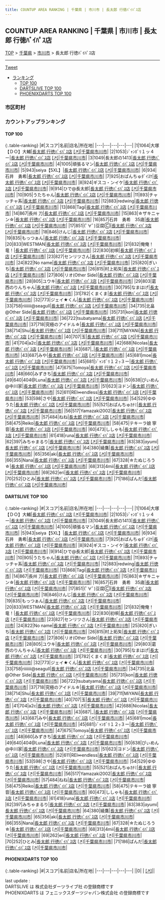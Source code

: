 ```yaml
---
title: COUNTUP AREA RANKING | 千葉県 | 市川市 | 長太郎 行徳ﾊﾞｲﾊﾟｽ店
---
```

## COUNTUP AREA RANKING | 千葉県 | 市川市 | 長太郎 行徳ﾊﾞｲﾊﾟｽ店

[TOP](/darts/rank/) > [千葉県](/darts/rank/千葉県/) > [市川市](/darts/rank/千葉県/市川市/) > 長太郎 行徳ﾊﾞｲﾊﾟｽ店

___

<a href="https://twitter.com/share?ref_src=twsrc%5Etfw" data-text="COUNTUP AREA RANKING | 千葉県市川市長太郎 行徳ﾊﾞｲﾊﾟｽ店" class="twitter-share-button" data-hashtags="DARTSLIVE,PHOENIXDARTS,darts,ダーツ" data-show-count="false">Tweet</a>

* [ランキング](#カウントアップランキング)
    * [TOP 100](#top-100)
    * [DARTSLIVE TOP 100](#dartslive-top-100)
    * [PHOENIXDARTS TOP 100](#phoenixdarts-top-100)

### 市区町村

<ul>

</ul>

### カウントアップランキング

#### TOP 100



{:.table-ranking}
|#|スコア|名前|店名|所在地|
|---|---|---|---|---|
|1|1064|<span class="rank-name-dl">大塚【ＤＯ】大輔</span>|<a href="/darts/rank/shops/ba0e1e08d16507120d9b047a20a7ba1e.html">長太郎 行徳ﾊﾞｲﾊﾟｽ店</a> <a href="https://search.dartslive.com/jp/shop/ba0e1e08d16507120d9b047a20a7ba1e">[↗]</a>|<a href="/darts/rank/千葉県/市川市">千葉県市川市</a>|
|2|1053|<span class="rank-name-dl">ｼﾞｬﾝﾎﾞﾘ１ッ４ー</span>|<a href="/darts/rank/shops/ba0e1e08d16507120d9b047a20a7ba1e.html">長太郎 行徳ﾊﾞｲﾊﾟｽ店</a> <a href="https://search.dartslive.com/jp/shop/ba0e1e08d16507120d9b047a20a7ba1e">[↗]</a>|<a href="/darts/rank/千葉県/市川市">千葉県市川市</a>|
|3|1049|<span class="rank-name-dl">長太郎の1413</span>|<a href="/darts/rank/shops/ba0e1e08d16507120d9b047a20a7ba1e.html">長太郎 行徳ﾊﾞｲﾊﾟｽ店</a> <a href="https://search.dartslive.com/jp/shop/ba0e1e08d16507120d9b047a20a7ba1e">[↗]</a>|<a href="/darts/rank/千葉県/市川市">千葉県市川市</a>|
|4|1005|<span class="rank-name-dl">頑張るマン</span>|<a href="/darts/rank/shops/ba0e1e08d16507120d9b047a20a7ba1e.html">長太郎 行徳ﾊﾞｲﾊﾟｽ店</a> <a href="https://search.dartslive.com/jp/shop/ba0e1e08d16507120d9b047a20a7ba1e">[↗]</a>|<a href="/darts/rank/千葉県/市川市">千葉県市川市</a>|
|5|943|<span class="rank-name-dl">seiya【5XL】</span>|<a href="/darts/rank/shops/ba0e1e08d16507120d9b047a20a7ba1e.html">長太郎 行徳ﾊﾞｲﾊﾟｽ店</a> <a href="https://search.dartslive.com/jp/shop/ba0e1e08d16507120d9b047a20a7ba1e">[↗]</a>|<a href="/darts/rank/千葉県/市川市">千葉県市川市</a>|
|6|934|<span class="rank-name-dl">石井　勇希</span>|<a href="/darts/rank/shops/ba0e1e08d16507120d9b047a20a7ba1e.html">長太郎 行徳ﾊﾞｲﾊﾟｽ店</a> <a href="https://search.dartslive.com/jp/shop/ba0e1e08d16507120d9b047a20a7ba1e">[↗]</a>|<a href="/darts/rank/千葉県/市川市">千葉県市川市</a>|
|7|925|<span class="rank-name-dl">おぱんちゅﾀﾞｲｽｹ</span>|<a href="/darts/rank/shops/ba0e1e08d16507120d9b047a20a7ba1e.html">長太郎 行徳ﾊﾞｲﾊﾟｽ店</a> <a href="https://search.dartslive.com/jp/shop/ba0e1e08d16507120d9b047a20a7ba1e">[↗]</a>|<a href="/darts/rank/千葉県/市川市">千葉県市川市</a>|
|8|924|<span class="rank-name-dl">ギスコ・ンイケ</span>|<a href="/darts/rank/shops/ba0e1e08d16507120d9b047a20a7ba1e.html">長太郎 行徳ﾊﾞｲﾊﾟｽ店</a> <a href="https://search.dartslive.com/jp/shop/ba0e1e08d16507120d9b047a20a7ba1e">[↗]</a>|<a href="/darts/rank/千葉県/市川市">千葉県市川市</a>|
|9|914|<span class="rank-name-dl">ひで@長太郎</span>|<a href="/darts/rank/shops/ba0e1e08d16507120d9b047a20a7ba1e.html">長太郎 行徳ﾊﾞｲﾊﾟｽ店</a> <a href="https://search.dartslive.com/jp/shop/ba0e1e08d16507120d9b047a20a7ba1e">[↗]</a>|<a href="/darts/rank/千葉県/市川市">千葉県市川市</a>|
|10|905|<span class="rank-name-dl">うたちゃん</span>|<a href="/darts/rank/shops/ba0e1e08d16507120d9b047a20a7ba1e.html">長太郎 行徳ﾊﾞｲﾊﾟｽ店</a> <a href="https://search.dartslive.com/jp/shop/ba0e1e08d16507120d9b047a20a7ba1e">[↗]</a>|<a href="/darts/rank/千葉県/市川市">千葉県市川市</a>|
|11|893|<span class="rank-name-dl">チャッチャ系</span>|<a href="/darts/rank/shops/ba0e1e08d16507120d9b047a20a7ba1e.html">長太郎 行徳ﾊﾞｲﾊﾟｽ店</a> <a href="https://search.dartslive.com/jp/shop/ba0e1e08d16507120d9b047a20a7ba1e">[↗]</a>|<a href="/darts/rank/千葉県/市川市">千葉県市川市</a>|
|12|883|<span class="rank-name-dl">redwing</span>|<a href="/darts/rank/shops/ba0e1e08d16507120d9b047a20a7ba1e.html">長太郎 行徳ﾊﾞｲﾊﾟｽ店</a> <a href="https://search.dartslive.com/jp/shop/ba0e1e08d16507120d9b047a20a7ba1e">[↗]</a>|<a href="/darts/rank/千葉県/市川市">千葉県市川市</a>|
|13|868|<span class="rank-name-dl">Tagi</span>|<a href="/darts/rank/shops/ba0e1e08d16507120d9b047a20a7ba1e.html">長太郎 行徳ﾊﾞｲﾊﾟｽ店</a> <a href="https://search.dartslive.com/jp/shop/ba0e1e08d16507120d9b047a20a7ba1e">[↗]</a>|<a href="/darts/rank/千葉県/市川市">千葉県市川市</a>|
|14|867|<span class="rank-name-dl">長州 刀</span>|<a href="/darts/rank/shops/ba0e1e08d16507120d9b047a20a7ba1e.html">長太郎 行徳ﾊﾞｲﾊﾟｽ店</a> <a href="https://search.dartslive.com/jp/shop/ba0e1e08d16507120d9b047a20a7ba1e">[↗]</a>|<a href="/darts/rank/千葉県/市川市">千葉県市川市</a>|
|15|863|<span class="rank-name-dl">☆ザキニャン☆</span>|<a href="/darts/rank/shops/ba0e1e08d16507120d9b047a20a7ba1e.html">長太郎 行徳ﾊﾞｲﾊﾟｽ店</a> <a href="https://search.dartslive.com/jp/shop/ba0e1e08d16507120d9b047a20a7ba1e">[↗]</a>|<a href="/darts/rank/千葉県/市川市">千葉県市川市</a>|
|16|857|<span class="rank-name-dl">石井　勇希　35歳</span>|<a href="/darts/rank/shops/ba0e1e08d16507120d9b047a20a7ba1e.html">長太郎 行徳ﾊﾞｲﾊﾟｽ店</a> <a href="https://search.dartslive.com/jp/shop/ba0e1e08d16507120d9b047a20a7ba1e">[↗]</a>|<a href="/darts/rank/千葉県/市川市">千葉県市川市</a>|
|17|851|<span class="rank-name-dl">(ﾟ∀ﾟ)豆腐Ⓒ</span>|<a href="/darts/rank/shops/ba0e1e08d16507120d9b047a20a7ba1e.html">長太郎 行徳ﾊﾞｲﾊﾟｽ店</a> <a href="https://search.dartslive.com/jp/shop/ba0e1e08d16507120d9b047a20a7ba1e">[↗]</a>|<a href="/darts/rank/千葉県/市川市">千葉県市川市</a>|
|18|846|<span class="rank-name-dl">けんじ</span>|<a href="/darts/rank/shops/ba0e1e08d16507120d9b047a20a7ba1e.html">長太郎 行徳ﾊﾞｲﾊﾟｽ店</a> <a href="https://search.dartslive.com/jp/shop/ba0e1e08d16507120d9b047a20a7ba1e">[↗]</a>|<a href="/darts/rank/千葉県/市川市">千葉県市川市</a>|
|19|835|<span class="rank-name-dl">もっつぁん</span>|<a href="/darts/rank/shops/ba0e1e08d16507120d9b047a20a7ba1e.html">長太郎 行徳ﾊﾞｲﾊﾟｽ店</a> <a href="https://search.dartslive.com/jp/shop/ba0e1e08d16507120d9b047a20a7ba1e">[↗]</a>|<a href="/darts/rank/千葉県/市川市">千葉県市川市</a>|
|20|833|<span class="rank-name-dl">WESTMAN</span>|<a href="/darts/rank/shops/ba0e1e08d16507120d9b047a20a7ba1e.html">長太郎 行徳ﾊﾞｲﾊﾟｽ店</a> <a href="https://search.dartslive.com/jp/shop/ba0e1e08d16507120d9b047a20a7ba1e">[↗]</a>|<a href="/darts/rank/千葉県/市川市">千葉県市川市</a>|
|21|832|<span class="rank-name-dl">俺俺！竜！</span>|<a href="/darts/rank/shops/ba0e1e08d16507120d9b047a20a7ba1e.html">長太郎 行徳ﾊﾞｲﾊﾟｽ店</a> <a href="https://search.dartslive.com/jp/shop/ba0e1e08d16507120d9b047a20a7ba1e">[↗]</a>|<a href="/darts/rank/千葉県/市川市">千葉県市川市</a>|
|22|830|<span class="rank-name-dl">初唄</span>|<a href="/darts/rank/shops/ba0e1e08d16507120d9b047a20a7ba1e.html">長太郎 行徳ﾊﾞｲﾊﾟｽ店</a> <a href="https://search.dartslive.com/jp/shop/ba0e1e08d16507120d9b047a20a7ba1e">[↗]</a>|<a href="/darts/rank/千葉県/市川市">千葉県市川市</a>|
|23|827|<span class="rank-name-dl">センリツさん</span>|<a href="/darts/rank/shops/ba0e1e08d16507120d9b047a20a7ba1e.html">長太郎 行徳ﾊﾞｲﾊﾟｽ店</a> <a href="https://search.dartslive.com/jp/shop/ba0e1e08d16507120d9b047a20a7ba1e">[↗]</a>|<a href="/darts/rank/千葉県/市川市">千葉県市川市</a>|
|24|822|<span class="rank-name-dl">No name</span>|<a href="/darts/rank/shops/ba0e1e08d16507120d9b047a20a7ba1e.html">長太郎 行徳ﾊﾞｲﾊﾟｽ店</a> <a href="https://search.dartslive.com/jp/shop/ba0e1e08d16507120d9b047a20a7ba1e">[↗]</a>|<a href="/darts/rank/千葉県/市川市">千葉県市川市</a>|
|25|820|<span class="rank-name-dl">ぎいち</span>|<a href="/darts/rank/shops/ba0e1e08d16507120d9b047a20a7ba1e.html">長太郎 行徳ﾊﾞｲﾊﾟｽ店</a> <a href="https://search.dartslive.com/jp/shop/ba0e1e08d16507120d9b047a20a7ba1e">[↗]</a>|<a href="/darts/rank/千葉県/市川市">千葉県市川市</a>|
|26|815|<span class="rank-name-dl">村上拓矢</span>|<a href="/darts/rank/shops/ba0e1e08d16507120d9b047a20a7ba1e.html">長太郎 行徳ﾊﾞｲﾊﾟｽ店</a> <a href="https://search.dartslive.com/jp/shop/ba0e1e08d16507120d9b047a20a7ba1e">[↗]</a>|<a href="/darts/rank/千葉県/市川市">千葉県市川市</a>|
|27|806|<span class="rank-name-dl">リオ(Other Side)</span>|<a href="/darts/rank/shops/ba0e1e08d16507120d9b047a20a7ba1e.html">長太郎 行徳ﾊﾞｲﾊﾟｽ店</a> <a href="https://search.dartslive.com/jp/shop/ba0e1e08d16507120d9b047a20a7ba1e">[↗]</a>|<a href="/darts/rank/千葉県/市川市">千葉県市川市</a>|
|28|805|<span class="rank-name-dl">ユウキ</span>|<a href="/darts/rank/shops/ba0e1e08d16507120d9b047a20a7ba1e.html">長太郎 行徳ﾊﾞｲﾊﾟｽ店</a> <a href="https://search.dartslive.com/jp/shop/ba0e1e08d16507120d9b047a20a7ba1e">[↗]</a>|<a href="/darts/rank/千葉県/市川市">千葉県市川市</a>|
|29|803|<span class="rank-name-dl">葛西のりんちゃん</span>|<a href="/darts/rank/shops/ba0e1e08d16507120d9b047a20a7ba1e.html">長太郎 行徳ﾊﾞｲﾊﾟｽ店</a> <a href="https://search.dartslive.com/jp/shop/ba0e1e08d16507120d9b047a20a7ba1e">[↗]</a>|<a href="/darts/rank/千葉県/市川市">千葉県市川市</a>|
|30|795|<span class="rank-name-dl">なまはげ</span>|<a href="/darts/rank/shops/ba0e1e08d16507120d9b047a20a7ba1e.html">長太郎 行徳ﾊﾞｲﾊﾟｽ店</a> <a href="https://search.dartslive.com/jp/shop/ba0e1e08d16507120d9b047a20a7ba1e">[↗]</a>|<a href="/darts/rank/千葉県/市川市">千葉県市川市</a>|
|31|782|<span class="rank-name-dl">くまくま</span>|<a href="/darts/rank/shops/ba0e1e08d16507120d9b047a20a7ba1e.html">長太郎 行徳ﾊﾞｲﾊﾟｽ店</a> <a href="https://search.dartslive.com/jp/shop/ba0e1e08d16507120d9b047a20a7ba1e">[↗]</a>|<a href="/darts/rank/千葉県/市川市">千葉県市川市</a>|
|32|773|<span class="rank-name-dl">ジェイ★くん</span>|<a href="/darts/rank/shops/ba0e1e08d16507120d9b047a20a7ba1e.html">長太郎 行徳ﾊﾞｲﾊﾟｽ店</a> <a href="https://search.dartslive.com/jp/shop/ba0e1e08d16507120d9b047a20a7ba1e">[↗]</a>|<a href="/darts/rank/千葉県/市川市">千葉県市川市</a>|
|33|758|<span class="rank-name-dl">riiiiiii@seagull</span>|<a href="/darts/rank/shops/ba0e1e08d16507120d9b047a20a7ba1e.html">長太郎 行徳ﾊﾞｲﾊﾟｽ店</a> <a href="https://search.dartslive.com/jp/shop/ba0e1e08d16507120d9b047a20a7ba1e">[↗]</a>|<a href="/darts/rank/千葉県/市川市">千葉県市川市</a>|
|34|735|<span class="rank-name-dl">北畠@Other Side</span>|<a href="/darts/rank/shops/ba0e1e08d16507120d9b047a20a7ba1e.html">長太郎 行徳ﾊﾞｲﾊﾟｽ店</a> <a href="https://search.dartslive.com/jp/shop/ba0e1e08d16507120d9b047a20a7ba1e">[↗]</a>|<a href="/darts/rank/千葉県/市川市">千葉県市川市</a>|
|35|731|<span class="rank-name-dl">kon</span>|<a href="/darts/rank/shops/ba0e1e08d16507120d9b047a20a7ba1e.html">長太郎 行徳ﾊﾞｲﾊﾟｽ店</a> <a href="https://search.dartslive.com/jp/shop/ba0e1e08d16507120d9b047a20a7ba1e">[↗]</a>|<a href="/darts/rank/千葉県/市川市">千葉県市川市</a>|
|36|722|<span class="rank-name-dl">tsubatyama</span>|<a href="/darts/rank/shops/ba0e1e08d16507120d9b047a20a7ba1e.html">長太郎 行徳ﾊﾞｲﾊﾟｽ店</a> <a href="https://search.dartslive.com/jp/shop/ba0e1e08d16507120d9b047a20a7ba1e">[↗]</a>|<a href="/darts/rank/千葉県/市川市">千葉県市川市</a>|
|37|718|<span class="rank-name-dl">究極のアイドル☆</span>|<a href="/darts/rank/shops/ba0e1e08d16507120d9b047a20a7ba1e.html">長太郎 行徳ﾊﾞｲﾊﾟｽ店</a> <a href="https://search.dartslive.com/jp/shop/ba0e1e08d16507120d9b047a20a7ba1e">[↗]</a>|<a href="/darts/rank/千葉県/市川市">千葉県市川市</a>|
|38|714|<span class="rank-name-dl">Shu</span>|<a href="/darts/rank/shops/ba0e1e08d16507120d9b047a20a7ba1e.html">長太郎 行徳ﾊﾞｲﾊﾟｽ店</a> <a href="https://search.dartslive.com/jp/shop/ba0e1e08d16507120d9b047a20a7ba1e">[↗]</a>|<a href="/darts/rank/千葉県/市川市">千葉県市川市</a>|
|39|711|<span class="rank-name-dl">MiYANi</span>|<a href="/darts/rank/shops/ba0e1e08d16507120d9b047a20a7ba1e.html">長太郎 行徳ﾊﾞｲﾊﾟｽ店</a> <a href="https://search.dartslive.com/jp/shop/ba0e1e08d16507120d9b047a20a7ba1e">[↗]</a>|<a href="/darts/rank/千葉県/市川市">千葉県市川市</a>|
|40|707|<span class="rank-name-dl">玉</span>|<a href="/darts/rank/shops/ba0e1e08d16507120d9b047a20a7ba1e.html">長太郎 行徳ﾊﾞｲﾊﾟｽ店</a> <a href="https://search.dartslive.com/jp/shop/ba0e1e08d16507120d9b047a20a7ba1e">[↗]</a>|<a href="/darts/rank/千葉県/市川市">千葉県市川市</a>|
|41|704|<span class="rank-name-dl">a2c</span>|<a href="/darts/rank/shops/ba0e1e08d16507120d9b047a20a7ba1e.html">長太郎 行徳ﾊﾞｲﾊﾟｽ店</a> <a href="https://search.dartslive.com/jp/shop/ba0e1e08d16507120d9b047a20a7ba1e">[↗]</a>|<a href="/darts/rank/千葉県/市川市">千葉県市川市</a>|
|42|688|<span class="rank-name-dl">Nicolas</span>|<a href="/darts/rank/shops/ba0e1e08d16507120d9b047a20a7ba1e.html">長太郎 行徳ﾊﾞｲﾊﾟｽ店</a> <a href="https://search.dartslive.com/jp/shop/ba0e1e08d16507120d9b047a20a7ba1e">[↗]</a>|<a href="/darts/rank/千葉県/市川市">千葉県市川市</a>|
|43|687|<span class="rank-name-dl">_</span>|<a href="/darts/rank/shops/ba0e1e08d16507120d9b047a20a7ba1e.html">長太郎 行徳ﾊﾞｲﾊﾟｽ店</a> <a href="https://search.dartslive.com/jp/shop/ba0e1e08d16507120d9b047a20a7ba1e">[↗]</a>|<a href="/darts/rank/千葉県/市川市">千葉県市川市</a>|
|43|687|<span class="rank-name-dl">みや</span>|<a href="/darts/rank/shops/ba0e1e08d16507120d9b047a20a7ba1e.html">長太郎 行徳ﾊﾞｲﾊﾟｽ店</a> <a href="https://search.dartslive.com/jp/shop/ba0e1e08d16507120d9b047a20a7ba1e">[↗]</a>|<a href="/darts/rank/千葉県/市川市">千葉県市川市</a>|
|45|681|<span class="rank-name-dl">moe</span>|<a href="/darts/rank/shops/ba0e1e08d16507120d9b047a20a7ba1e.html">長太郎 行徳ﾊﾞｲﾊﾟｽ店</a> <a href="https://search.dartslive.com/jp/shop/ba0e1e08d16507120d9b047a20a7ba1e">[↗]</a>|<a href="/darts/rank/千葉県/市川市">千葉県市川市</a>|
|45|681|<span class="rank-name-dl">ｼﾞｬﾝﾎﾞﾘ１２ｯ３ー</span>|<a href="/darts/rank/shops/ba0e1e08d16507120d9b047a20a7ba1e.html">長太郎 行徳ﾊﾞｲﾊﾟｽ店</a> <a href="https://search.dartslive.com/jp/shop/ba0e1e08d16507120d9b047a20a7ba1e">[↗]</a>|<a href="/darts/rank/千葉県/市川市">千葉県市川市</a>|
|47|675|<span class="rank-name-dl">Tomoya</span>|<a href="/darts/rank/shops/ba0e1e08d16507120d9b047a20a7ba1e.html">長太郎 行徳ﾊﾞｲﾊﾟｽ店</a> <a href="https://search.dartslive.com/jp/shop/ba0e1e08d16507120d9b047a20a7ba1e">[↗]</a>|<a href="/darts/rank/千葉県/市川市">千葉県市川市</a>|
|48|660|<span class="rank-name-dl">みずきち</span>|<a href="/darts/rank/shops/ba0e1e08d16507120d9b047a20a7ba1e.html">長太郎 行徳ﾊﾞｲﾊﾟｽ店</a> <a href="https://search.dartslive.com/jp/shop/ba0e1e08d16507120d9b047a20a7ba1e">[↗]</a>|<a href="/darts/rank/千葉県/市川市">千葉県市川市</a>|
|49|640|<span class="rank-name-dl">404@Luna</span>|<a href="/darts/rank/shops/ba0e1e08d16507120d9b047a20a7ba1e.html">長太郎 行徳ﾊﾞｲﾊﾟｽ店</a> <a href="https://search.dartslive.com/jp/shop/ba0e1e08d16507120d9b047a20a7ba1e">[↗]</a>|<a href="/darts/rank/千葉県/市川市">千葉県市川市</a>|
|50|638|<span class="rank-name-dl">ぴぃめん@中川家</span>|<a href="/darts/rank/shops/ba0e1e08d16507120d9b047a20a7ba1e.html">長太郎 行徳ﾊﾞｲﾊﾟｽ店</a> <a href="https://search.dartslive.com/jp/shop/ba0e1e08d16507120d9b047a20a7ba1e">[↗]</a>|<a href="/darts/rank/千葉県/市川市">千葉県市川市</a>|
|51|623|<span class="rank-name-dl">ヨドン</span>|<a href="/darts/rank/shops/ba0e1e08d16507120d9b047a20a7ba1e.html">長太郎 行徳ﾊﾞｲﾊﾟｽ店</a> <a href="https://search.dartslive.com/jp/shop/ba0e1e08d16507120d9b047a20a7ba1e">[↗]</a>|<a href="/darts/rank/千葉県/市川市">千葉県市川市</a>|
|52|611|<span class="rank-name-dl">REI∞endless</span>|<a href="/darts/rank/shops/ba0e1e08d16507120d9b047a20a7ba1e.html">長太郎 行徳ﾊﾞｲﾊﾟｽ店</a> <a href="https://search.dartslive.com/jp/shop/ba0e1e08d16507120d9b047a20a7ba1e">[↗]</a>|<a href="/darts/rank/千葉県/市川市">千葉県市川市</a>|
|53|598|<span class="rank-name-dl">さや</span>|<a href="/darts/rank/shops/ba0e1e08d16507120d9b047a20a7ba1e.html">長太郎 行徳ﾊﾞｲﾊﾟｽ店</a> <a href="https://search.dartslive.com/jp/shop/ba0e1e08d16507120d9b047a20a7ba1e">[↗]</a>|<a href="/darts/rank/千葉県/市川市">千葉県市川市</a>|
|54|529|<span class="rank-name-dl">ゆゆうた</span>|<a href="/darts/rank/shops/ba0e1e08d16507120d9b047a20a7ba1e.html">長太郎 行徳ﾊﾞｲﾊﾟｽ店</a> <a href="https://search.dartslive.com/jp/shop/ba0e1e08d16507120d9b047a20a7ba1e">[↗]</a>|<a href="/darts/rank/千葉県/市川市">千葉県市川市</a>|
|55|521|<span class="rank-name-dl">おぱんちゅｶﾅﾐ</span>|<a href="/darts/rank/shops/ba0e1e08d16507120d9b047a20a7ba1e.html">長太郎 行徳ﾊﾞｲﾊﾟｽ店</a> <a href="https://search.dartslive.com/jp/shop/ba0e1e08d16507120d9b047a20a7ba1e">[↗]</a>|<a href="/darts/rank/千葉県/市川市">千葉県市川市</a>|
|56|517|<span class="rank-name-dl">Yamazaki2002</span>|<a href="/darts/rank/shops/ba0e1e08d16507120d9b047a20a7ba1e.html">長太郎 行徳ﾊﾞｲﾊﾟｽ店</a> <a href="https://search.dartslive.com/jp/shop/ba0e1e08d16507120d9b047a20a7ba1e">[↗]</a>|<a href="/darts/rank/千葉県/市川市">千葉県市川市</a>|
|57|484|<span class="rank-name-dl">ねね</span>|<a href="/darts/rank/shops/ba0e1e08d16507120d9b047a20a7ba1e.html">長太郎 行徳ﾊﾞｲﾊﾟｽ店</a> <a href="https://search.dartslive.com/jp/shop/ba0e1e08d16507120d9b047a20a7ba1e">[↗]</a>|<a href="/darts/rank/千葉県/市川市">千葉県市川市</a>|
|58|475|<span class="rank-name-dl">Reiko</span>|<a href="/darts/rank/shops/ba0e1e08d16507120d9b047a20a7ba1e.html">長太郎 行徳ﾊﾞｲﾊﾟｽ店</a> <a href="https://search.dartslive.com/jp/shop/ba0e1e08d16507120d9b047a20a7ba1e">[↗]</a>|<a href="/darts/rank/千葉県/市川市">千葉県市川市</a>|
|58|475|<span class="rank-name-dl">テキーラ娘 寧音</span>|<a href="/darts/rank/shops/ba0e1e08d16507120d9b047a20a7ba1e.html">長太郎 行徳ﾊﾞｲﾊﾟｽ店</a> <a href="https://search.dartslive.com/jp/shop/ba0e1e08d16507120d9b047a20a7ba1e">[↗]</a>|<a href="/darts/rank/千葉県/市川市">千葉県市川市</a>|
|60|473|<span class="rank-name-dl">ししゃも</span>|<a href="/darts/rank/shops/ba0e1e08d16507120d9b047a20a7ba1e.html">長太郎 行徳ﾊﾞｲﾊﾟｽ店</a> <a href="https://search.dartslive.com/jp/shop/ba0e1e08d16507120d9b047a20a7ba1e">[↗]</a>|<a href="/darts/rank/千葉県/市川市">千葉県市川市</a>|
|61|418|<span class="rank-name-dl">runa</span>|<a href="/darts/rank/shops/ba0e1e08d16507120d9b047a20a7ba1e.html">長太郎 行徳ﾊﾞｲﾊﾟｽ店</a> <a href="https://search.dartslive.com/jp/shop/ba0e1e08d16507120d9b047a20a7ba1e">[↗]</a>|<a href="/darts/rank/千葉県/市川市">千葉県市川市</a>|
|62|397|<span class="rank-name-dl">みちゃまるり</span>|<a href="/darts/rank/shops/ba0e1e08d16507120d9b047a20a7ba1e.html">長太郎 行徳ﾊﾞｲﾊﾟｽ店</a> <a href="https://search.dartslive.com/jp/shop/ba0e1e08d16507120d9b047a20a7ba1e">[↗]</a>|<a href="/darts/rank/千葉県/市川市">千葉県市川市</a>|
|63|383|<span class="rank-name-dl">*ayumi*</span>|<a href="/darts/rank/shops/ba0e1e08d16507120d9b047a20a7ba1e.html">長太郎 行徳ﾊﾞｲﾊﾟｽ店</a> <a href="https://search.dartslive.com/jp/shop/ba0e1e08d16507120d9b047a20a7ba1e">[↗]</a>|<a href="/darts/rank/千葉県/市川市">千葉県市川市</a>|
|64|380|<span class="rank-name-dl">綾鷹</span>|<a href="/darts/rank/shops/ba0e1e08d16507120d9b047a20a7ba1e.html">長太郎 行徳ﾊﾞｲﾊﾟｽ店</a> <a href="https://search.dartslive.com/jp/shop/ba0e1e08d16507120d9b047a20a7ba1e">[↗]</a>|<a href="/darts/rank/千葉県/市川市">千葉県市川市</a>|
|65|356|<span class="rank-name-dl">aki</span>|<a href="/darts/rank/shops/ba0e1e08d16507120d9b047a20a7ba1e.html">長太郎 行徳ﾊﾞｲﾊﾟｽ店</a> <a href="https://search.dartslive.com/jp/shop/ba0e1e08d16507120d9b047a20a7ba1e">[↗]</a>|<a href="/darts/rank/千葉県/市川市">千葉県市川市</a>|
|66|355|<span class="rank-name-dl">Nana</span>|<a href="/darts/rank/shops/ba0e1e08d16507120d9b047a20a7ba1e.html">長太郎 行徳ﾊﾞｲﾊﾟｽ店</a> <a href="https://search.dartslive.com/jp/shop/ba0e1e08d16507120d9b047a20a7ba1e">[↗]</a>|<a href="/darts/rank/千葉県/市川市">千葉県市川市</a>|
|67|328|<span class="rank-name-dl">☆たぬじろう☆</span>|<a href="/darts/rank/shops/ba0e1e08d16507120d9b047a20a7ba1e.html">長太郎 行徳ﾊﾞｲﾊﾟｽ店</a> <a href="https://search.dartslive.com/jp/shop/ba0e1e08d16507120d9b047a20a7ba1e">[↗]</a>|<a href="/darts/rank/千葉県/市川市">千葉県市川市</a>|
|68|313|<span class="rank-name-dl">4mii</span>|<a href="/darts/rank/shops/ba0e1e08d16507120d9b047a20a7ba1e.html">長太郎 行徳ﾊﾞｲﾊﾟｽ店</a> <a href="https://search.dartslive.com/jp/shop/ba0e1e08d16507120d9b047a20a7ba1e">[↗]</a>|<a href="/darts/rank/千葉県/市川市">千葉県市川市</a>|
|69|262|<span class="rank-name-dl">eri</span>|<a href="/darts/rank/shops/ba0e1e08d16507120d9b047a20a7ba1e.html">長太郎 行徳ﾊﾞｲﾊﾟｽ店</a> <a href="https://search.dartslive.com/jp/shop/ba0e1e08d16507120d9b047a20a7ba1e">[↗]</a>|<a href="/darts/rank/千葉県/市川市">千葉県市川市</a>|
|70|252|<span class="rank-name-dl">ひとみ</span>|<a href="/darts/rank/shops/ba0e1e08d16507120d9b047a20a7ba1e.html">長太郎 行徳ﾊﾞｲﾊﾟｽ店</a> <a href="https://search.dartslive.com/jp/shop/ba0e1e08d16507120d9b047a20a7ba1e">[↗]</a>|<a href="/darts/rank/千葉県/市川市">千葉県市川市</a>|
|71|186|<span class="rank-name-dl">ぱんだ</span>|<a href="/darts/rank/shops/ba0e1e08d16507120d9b047a20a7ba1e.html">長太郎 行徳ﾊﾞｲﾊﾟｽ店</a> <a href="https://search.dartslive.com/jp/shop/ba0e1e08d16507120d9b047a20a7ba1e">[↗]</a>|<a href="/darts/rank/千葉県/市川市">千葉県市川市</a>|


#### DARTSLIVE TOP 100



{:.table-ranking}
|#|スコア|名前|店名|所在地|
|---|---|---|---|---|
|1|1064|<span class="rank-name-dl">大塚【ＤＯ】大輔</span>|<a href="/darts/rank/shops/ba0e1e08d16507120d9b047a20a7ba1e.html">長太郎 行徳ﾊﾞｲﾊﾟｽ店</a> <a href="https://search.dartslive.com/jp/shop/ba0e1e08d16507120d9b047a20a7ba1e">[↗]</a>|<a href="/darts/rank/千葉県/市川市">千葉県市川市</a>|
|2|1053|<span class="rank-name-dl">ｼﾞｬﾝﾎﾞﾘ１ッ４ー</span>|<a href="/darts/rank/shops/ba0e1e08d16507120d9b047a20a7ba1e.html">長太郎 行徳ﾊﾞｲﾊﾟｽ店</a> <a href="https://search.dartslive.com/jp/shop/ba0e1e08d16507120d9b047a20a7ba1e">[↗]</a>|<a href="/darts/rank/千葉県/市川市">千葉県市川市</a>|
|3|1049|<span class="rank-name-dl">長太郎の1413</span>|<a href="/darts/rank/shops/ba0e1e08d16507120d9b047a20a7ba1e.html">長太郎 行徳ﾊﾞｲﾊﾟｽ店</a> <a href="https://search.dartslive.com/jp/shop/ba0e1e08d16507120d9b047a20a7ba1e">[↗]</a>|<a href="/darts/rank/千葉県/市川市">千葉県市川市</a>|
|4|1005|<span class="rank-name-dl">頑張るマン</span>|<a href="/darts/rank/shops/ba0e1e08d16507120d9b047a20a7ba1e.html">長太郎 行徳ﾊﾞｲﾊﾟｽ店</a> <a href="https://search.dartslive.com/jp/shop/ba0e1e08d16507120d9b047a20a7ba1e">[↗]</a>|<a href="/darts/rank/千葉県/市川市">千葉県市川市</a>|
|5|943|<span class="rank-name-dl">seiya【5XL】</span>|<a href="/darts/rank/shops/ba0e1e08d16507120d9b047a20a7ba1e.html">長太郎 行徳ﾊﾞｲﾊﾟｽ店</a> <a href="https://search.dartslive.com/jp/shop/ba0e1e08d16507120d9b047a20a7ba1e">[↗]</a>|<a href="/darts/rank/千葉県/市川市">千葉県市川市</a>|
|6|934|<span class="rank-name-dl">石井　勇希</span>|<a href="/darts/rank/shops/ba0e1e08d16507120d9b047a20a7ba1e.html">長太郎 行徳ﾊﾞｲﾊﾟｽ店</a> <a href="https://search.dartslive.com/jp/shop/ba0e1e08d16507120d9b047a20a7ba1e">[↗]</a>|<a href="/darts/rank/千葉県/市川市">千葉県市川市</a>|
|7|925|<span class="rank-name-dl">おぱんちゅﾀﾞｲｽｹ</span>|<a href="/darts/rank/shops/ba0e1e08d16507120d9b047a20a7ba1e.html">長太郎 行徳ﾊﾞｲﾊﾟｽ店</a> <a href="https://search.dartslive.com/jp/shop/ba0e1e08d16507120d9b047a20a7ba1e">[↗]</a>|<a href="/darts/rank/千葉県/市川市">千葉県市川市</a>|
|8|924|<span class="rank-name-dl">ギスコ・ンイケ</span>|<a href="/darts/rank/shops/ba0e1e08d16507120d9b047a20a7ba1e.html">長太郎 行徳ﾊﾞｲﾊﾟｽ店</a> <a href="https://search.dartslive.com/jp/shop/ba0e1e08d16507120d9b047a20a7ba1e">[↗]</a>|<a href="/darts/rank/千葉県/市川市">千葉県市川市</a>|
|9|914|<span class="rank-name-dl">ひで@長太郎</span>|<a href="/darts/rank/shops/ba0e1e08d16507120d9b047a20a7ba1e.html">長太郎 行徳ﾊﾞｲﾊﾟｽ店</a> <a href="https://search.dartslive.com/jp/shop/ba0e1e08d16507120d9b047a20a7ba1e">[↗]</a>|<a href="/darts/rank/千葉県/市川市">千葉県市川市</a>|
|10|905|<span class="rank-name-dl">うたちゃん</span>|<a href="/darts/rank/shops/ba0e1e08d16507120d9b047a20a7ba1e.html">長太郎 行徳ﾊﾞｲﾊﾟｽ店</a> <a href="https://search.dartslive.com/jp/shop/ba0e1e08d16507120d9b047a20a7ba1e">[↗]</a>|<a href="/darts/rank/千葉県/市川市">千葉県市川市</a>|
|11|893|<span class="rank-name-dl">チャッチャ系</span>|<a href="/darts/rank/shops/ba0e1e08d16507120d9b047a20a7ba1e.html">長太郎 行徳ﾊﾞｲﾊﾟｽ店</a> <a href="https://search.dartslive.com/jp/shop/ba0e1e08d16507120d9b047a20a7ba1e">[↗]</a>|<a href="/darts/rank/千葉県/市川市">千葉県市川市</a>|
|12|883|<span class="rank-name-dl">redwing</span>|<a href="/darts/rank/shops/ba0e1e08d16507120d9b047a20a7ba1e.html">長太郎 行徳ﾊﾞｲﾊﾟｽ店</a> <a href="https://search.dartslive.com/jp/shop/ba0e1e08d16507120d9b047a20a7ba1e">[↗]</a>|<a href="/darts/rank/千葉県/市川市">千葉県市川市</a>|
|13|868|<span class="rank-name-dl">Tagi</span>|<a href="/darts/rank/shops/ba0e1e08d16507120d9b047a20a7ba1e.html">長太郎 行徳ﾊﾞｲﾊﾟｽ店</a> <a href="https://search.dartslive.com/jp/shop/ba0e1e08d16507120d9b047a20a7ba1e">[↗]</a>|<a href="/darts/rank/千葉県/市川市">千葉県市川市</a>|
|14|867|<span class="rank-name-dl">長州 刀</span>|<a href="/darts/rank/shops/ba0e1e08d16507120d9b047a20a7ba1e.html">長太郎 行徳ﾊﾞｲﾊﾟｽ店</a> <a href="https://search.dartslive.com/jp/shop/ba0e1e08d16507120d9b047a20a7ba1e">[↗]</a>|<a href="/darts/rank/千葉県/市川市">千葉県市川市</a>|
|15|863|<span class="rank-name-dl">☆ザキニャン☆</span>|<a href="/darts/rank/shops/ba0e1e08d16507120d9b047a20a7ba1e.html">長太郎 行徳ﾊﾞｲﾊﾟｽ店</a> <a href="https://search.dartslive.com/jp/shop/ba0e1e08d16507120d9b047a20a7ba1e">[↗]</a>|<a href="/darts/rank/千葉県/市川市">千葉県市川市</a>|
|16|857|<span class="rank-name-dl">石井　勇希　35歳</span>|<a href="/darts/rank/shops/ba0e1e08d16507120d9b047a20a7ba1e.html">長太郎 行徳ﾊﾞｲﾊﾟｽ店</a> <a href="https://search.dartslive.com/jp/shop/ba0e1e08d16507120d9b047a20a7ba1e">[↗]</a>|<a href="/darts/rank/千葉県/市川市">千葉県市川市</a>|
|17|851|<span class="rank-name-dl">(ﾟ∀ﾟ)豆腐Ⓒ</span>|<a href="/darts/rank/shops/ba0e1e08d16507120d9b047a20a7ba1e.html">長太郎 行徳ﾊﾞｲﾊﾟｽ店</a> <a href="https://search.dartslive.com/jp/shop/ba0e1e08d16507120d9b047a20a7ba1e">[↗]</a>|<a href="/darts/rank/千葉県/市川市">千葉県市川市</a>|
|18|846|<span class="rank-name-dl">けんじ</span>|<a href="/darts/rank/shops/ba0e1e08d16507120d9b047a20a7ba1e.html">長太郎 行徳ﾊﾞｲﾊﾟｽ店</a> <a href="https://search.dartslive.com/jp/shop/ba0e1e08d16507120d9b047a20a7ba1e">[↗]</a>|<a href="/darts/rank/千葉県/市川市">千葉県市川市</a>|
|19|835|<span class="rank-name-dl">もっつぁん</span>|<a href="/darts/rank/shops/ba0e1e08d16507120d9b047a20a7ba1e.html">長太郎 行徳ﾊﾞｲﾊﾟｽ店</a> <a href="https://search.dartslive.com/jp/shop/ba0e1e08d16507120d9b047a20a7ba1e">[↗]</a>|<a href="/darts/rank/千葉県/市川市">千葉県市川市</a>|
|20|833|<span class="rank-name-dl">WESTMAN</span>|<a href="/darts/rank/shops/ba0e1e08d16507120d9b047a20a7ba1e.html">長太郎 行徳ﾊﾞｲﾊﾟｽ店</a> <a href="https://search.dartslive.com/jp/shop/ba0e1e08d16507120d9b047a20a7ba1e">[↗]</a>|<a href="/darts/rank/千葉県/市川市">千葉県市川市</a>|
|21|832|<span class="rank-name-dl">俺俺！竜！</span>|<a href="/darts/rank/shops/ba0e1e08d16507120d9b047a20a7ba1e.html">長太郎 行徳ﾊﾞｲﾊﾟｽ店</a> <a href="https://search.dartslive.com/jp/shop/ba0e1e08d16507120d9b047a20a7ba1e">[↗]</a>|<a href="/darts/rank/千葉県/市川市">千葉県市川市</a>|
|22|830|<span class="rank-name-dl">初唄</span>|<a href="/darts/rank/shops/ba0e1e08d16507120d9b047a20a7ba1e.html">長太郎 行徳ﾊﾞｲﾊﾟｽ店</a> <a href="https://search.dartslive.com/jp/shop/ba0e1e08d16507120d9b047a20a7ba1e">[↗]</a>|<a href="/darts/rank/千葉県/市川市">千葉県市川市</a>|
|23|827|<span class="rank-name-dl">センリツさん</span>|<a href="/darts/rank/shops/ba0e1e08d16507120d9b047a20a7ba1e.html">長太郎 行徳ﾊﾞｲﾊﾟｽ店</a> <a href="https://search.dartslive.com/jp/shop/ba0e1e08d16507120d9b047a20a7ba1e">[↗]</a>|<a href="/darts/rank/千葉県/市川市">千葉県市川市</a>|
|24|822|<span class="rank-name-dl">No name</span>|<a href="/darts/rank/shops/ba0e1e08d16507120d9b047a20a7ba1e.html">長太郎 行徳ﾊﾞｲﾊﾟｽ店</a> <a href="https://search.dartslive.com/jp/shop/ba0e1e08d16507120d9b047a20a7ba1e">[↗]</a>|<a href="/darts/rank/千葉県/市川市">千葉県市川市</a>|
|25|820|<span class="rank-name-dl">ぎいち</span>|<a href="/darts/rank/shops/ba0e1e08d16507120d9b047a20a7ba1e.html">長太郎 行徳ﾊﾞｲﾊﾟｽ店</a> <a href="https://search.dartslive.com/jp/shop/ba0e1e08d16507120d9b047a20a7ba1e">[↗]</a>|<a href="/darts/rank/千葉県/市川市">千葉県市川市</a>|
|26|815|<span class="rank-name-dl">村上拓矢</span>|<a href="/darts/rank/shops/ba0e1e08d16507120d9b047a20a7ba1e.html">長太郎 行徳ﾊﾞｲﾊﾟｽ店</a> <a href="https://search.dartslive.com/jp/shop/ba0e1e08d16507120d9b047a20a7ba1e">[↗]</a>|<a href="/darts/rank/千葉県/市川市">千葉県市川市</a>|
|27|806|<span class="rank-name-dl">リオ(Other Side)</span>|<a href="/darts/rank/shops/ba0e1e08d16507120d9b047a20a7ba1e.html">長太郎 行徳ﾊﾞｲﾊﾟｽ店</a> <a href="https://search.dartslive.com/jp/shop/ba0e1e08d16507120d9b047a20a7ba1e">[↗]</a>|<a href="/darts/rank/千葉県/市川市">千葉県市川市</a>|
|28|805|<span class="rank-name-dl">ユウキ</span>|<a href="/darts/rank/shops/ba0e1e08d16507120d9b047a20a7ba1e.html">長太郎 行徳ﾊﾞｲﾊﾟｽ店</a> <a href="https://search.dartslive.com/jp/shop/ba0e1e08d16507120d9b047a20a7ba1e">[↗]</a>|<a href="/darts/rank/千葉県/市川市">千葉県市川市</a>|
|29|803|<span class="rank-name-dl">葛西のりんちゃん</span>|<a href="/darts/rank/shops/ba0e1e08d16507120d9b047a20a7ba1e.html">長太郎 行徳ﾊﾞｲﾊﾟｽ店</a> <a href="https://search.dartslive.com/jp/shop/ba0e1e08d16507120d9b047a20a7ba1e">[↗]</a>|<a href="/darts/rank/千葉県/市川市">千葉県市川市</a>|
|30|795|<span class="rank-name-dl">なまはげ</span>|<a href="/darts/rank/shops/ba0e1e08d16507120d9b047a20a7ba1e.html">長太郎 行徳ﾊﾞｲﾊﾟｽ店</a> <a href="https://search.dartslive.com/jp/shop/ba0e1e08d16507120d9b047a20a7ba1e">[↗]</a>|<a href="/darts/rank/千葉県/市川市">千葉県市川市</a>|
|31|782|<span class="rank-name-dl">くまくま</span>|<a href="/darts/rank/shops/ba0e1e08d16507120d9b047a20a7ba1e.html">長太郎 行徳ﾊﾞｲﾊﾟｽ店</a> <a href="https://search.dartslive.com/jp/shop/ba0e1e08d16507120d9b047a20a7ba1e">[↗]</a>|<a href="/darts/rank/千葉県/市川市">千葉県市川市</a>|
|32|773|<span class="rank-name-dl">ジェイ★くん</span>|<a href="/darts/rank/shops/ba0e1e08d16507120d9b047a20a7ba1e.html">長太郎 行徳ﾊﾞｲﾊﾟｽ店</a> <a href="https://search.dartslive.com/jp/shop/ba0e1e08d16507120d9b047a20a7ba1e">[↗]</a>|<a href="/darts/rank/千葉県/市川市">千葉県市川市</a>|
|33|758|<span class="rank-name-dl">riiiiiii@seagull</span>|<a href="/darts/rank/shops/ba0e1e08d16507120d9b047a20a7ba1e.html">長太郎 行徳ﾊﾞｲﾊﾟｽ店</a> <a href="https://search.dartslive.com/jp/shop/ba0e1e08d16507120d9b047a20a7ba1e">[↗]</a>|<a href="/darts/rank/千葉県/市川市">千葉県市川市</a>|
|34|735|<span class="rank-name-dl">北畠@Other Side</span>|<a href="/darts/rank/shops/ba0e1e08d16507120d9b047a20a7ba1e.html">長太郎 行徳ﾊﾞｲﾊﾟｽ店</a> <a href="https://search.dartslive.com/jp/shop/ba0e1e08d16507120d9b047a20a7ba1e">[↗]</a>|<a href="/darts/rank/千葉県/市川市">千葉県市川市</a>|
|35|731|<span class="rank-name-dl">kon</span>|<a href="/darts/rank/shops/ba0e1e08d16507120d9b047a20a7ba1e.html">長太郎 行徳ﾊﾞｲﾊﾟｽ店</a> <a href="https://search.dartslive.com/jp/shop/ba0e1e08d16507120d9b047a20a7ba1e">[↗]</a>|<a href="/darts/rank/千葉県/市川市">千葉県市川市</a>|
|36|722|<span class="rank-name-dl">tsubatyama</span>|<a href="/darts/rank/shops/ba0e1e08d16507120d9b047a20a7ba1e.html">長太郎 行徳ﾊﾞｲﾊﾟｽ店</a> <a href="https://search.dartslive.com/jp/shop/ba0e1e08d16507120d9b047a20a7ba1e">[↗]</a>|<a href="/darts/rank/千葉県/市川市">千葉県市川市</a>|
|37|718|<span class="rank-name-dl">究極のアイドル☆</span>|<a href="/darts/rank/shops/ba0e1e08d16507120d9b047a20a7ba1e.html">長太郎 行徳ﾊﾞｲﾊﾟｽ店</a> <a href="https://search.dartslive.com/jp/shop/ba0e1e08d16507120d9b047a20a7ba1e">[↗]</a>|<a href="/darts/rank/千葉県/市川市">千葉県市川市</a>|
|38|714|<span class="rank-name-dl">Shu</span>|<a href="/darts/rank/shops/ba0e1e08d16507120d9b047a20a7ba1e.html">長太郎 行徳ﾊﾞｲﾊﾟｽ店</a> <a href="https://search.dartslive.com/jp/shop/ba0e1e08d16507120d9b047a20a7ba1e">[↗]</a>|<a href="/darts/rank/千葉県/市川市">千葉県市川市</a>|
|39|711|<span class="rank-name-dl">MiYANi</span>|<a href="/darts/rank/shops/ba0e1e08d16507120d9b047a20a7ba1e.html">長太郎 行徳ﾊﾞｲﾊﾟｽ店</a> <a href="https://search.dartslive.com/jp/shop/ba0e1e08d16507120d9b047a20a7ba1e">[↗]</a>|<a href="/darts/rank/千葉県/市川市">千葉県市川市</a>|
|40|707|<span class="rank-name-dl">玉</span>|<a href="/darts/rank/shops/ba0e1e08d16507120d9b047a20a7ba1e.html">長太郎 行徳ﾊﾞｲﾊﾟｽ店</a> <a href="https://search.dartslive.com/jp/shop/ba0e1e08d16507120d9b047a20a7ba1e">[↗]</a>|<a href="/darts/rank/千葉県/市川市">千葉県市川市</a>|
|41|704|<span class="rank-name-dl">a2c</span>|<a href="/darts/rank/shops/ba0e1e08d16507120d9b047a20a7ba1e.html">長太郎 行徳ﾊﾞｲﾊﾟｽ店</a> <a href="https://search.dartslive.com/jp/shop/ba0e1e08d16507120d9b047a20a7ba1e">[↗]</a>|<a href="/darts/rank/千葉県/市川市">千葉県市川市</a>|
|42|688|<span class="rank-name-dl">Nicolas</span>|<a href="/darts/rank/shops/ba0e1e08d16507120d9b047a20a7ba1e.html">長太郎 行徳ﾊﾞｲﾊﾟｽ店</a> <a href="https://search.dartslive.com/jp/shop/ba0e1e08d16507120d9b047a20a7ba1e">[↗]</a>|<a href="/darts/rank/千葉県/市川市">千葉県市川市</a>|
|43|687|<span class="rank-name-dl">_</span>|<a href="/darts/rank/shops/ba0e1e08d16507120d9b047a20a7ba1e.html">長太郎 行徳ﾊﾞｲﾊﾟｽ店</a> <a href="https://search.dartslive.com/jp/shop/ba0e1e08d16507120d9b047a20a7ba1e">[↗]</a>|<a href="/darts/rank/千葉県/市川市">千葉県市川市</a>|
|43|687|<span class="rank-name-dl">みや</span>|<a href="/darts/rank/shops/ba0e1e08d16507120d9b047a20a7ba1e.html">長太郎 行徳ﾊﾞｲﾊﾟｽ店</a> <a href="https://search.dartslive.com/jp/shop/ba0e1e08d16507120d9b047a20a7ba1e">[↗]</a>|<a href="/darts/rank/千葉県/市川市">千葉県市川市</a>|
|45|681|<span class="rank-name-dl">moe</span>|<a href="/darts/rank/shops/ba0e1e08d16507120d9b047a20a7ba1e.html">長太郎 行徳ﾊﾞｲﾊﾟｽ店</a> <a href="https://search.dartslive.com/jp/shop/ba0e1e08d16507120d9b047a20a7ba1e">[↗]</a>|<a href="/darts/rank/千葉県/市川市">千葉県市川市</a>|
|45|681|<span class="rank-name-dl">ｼﾞｬﾝﾎﾞﾘ１２ｯ３ー</span>|<a href="/darts/rank/shops/ba0e1e08d16507120d9b047a20a7ba1e.html">長太郎 行徳ﾊﾞｲﾊﾟｽ店</a> <a href="https://search.dartslive.com/jp/shop/ba0e1e08d16507120d9b047a20a7ba1e">[↗]</a>|<a href="/darts/rank/千葉県/市川市">千葉県市川市</a>|
|47|675|<span class="rank-name-dl">Tomoya</span>|<a href="/darts/rank/shops/ba0e1e08d16507120d9b047a20a7ba1e.html">長太郎 行徳ﾊﾞｲﾊﾟｽ店</a> <a href="https://search.dartslive.com/jp/shop/ba0e1e08d16507120d9b047a20a7ba1e">[↗]</a>|<a href="/darts/rank/千葉県/市川市">千葉県市川市</a>|
|48|660|<span class="rank-name-dl">みずきち</span>|<a href="/darts/rank/shops/ba0e1e08d16507120d9b047a20a7ba1e.html">長太郎 行徳ﾊﾞｲﾊﾟｽ店</a> <a href="https://search.dartslive.com/jp/shop/ba0e1e08d16507120d9b047a20a7ba1e">[↗]</a>|<a href="/darts/rank/千葉県/市川市">千葉県市川市</a>|
|49|640|<span class="rank-name-dl">404@Luna</span>|<a href="/darts/rank/shops/ba0e1e08d16507120d9b047a20a7ba1e.html">長太郎 行徳ﾊﾞｲﾊﾟｽ店</a> <a href="https://search.dartslive.com/jp/shop/ba0e1e08d16507120d9b047a20a7ba1e">[↗]</a>|<a href="/darts/rank/千葉県/市川市">千葉県市川市</a>|
|50|638|<span class="rank-name-dl">ぴぃめん@中川家</span>|<a href="/darts/rank/shops/ba0e1e08d16507120d9b047a20a7ba1e.html">長太郎 行徳ﾊﾞｲﾊﾟｽ店</a> <a href="https://search.dartslive.com/jp/shop/ba0e1e08d16507120d9b047a20a7ba1e">[↗]</a>|<a href="/darts/rank/千葉県/市川市">千葉県市川市</a>|
|51|623|<span class="rank-name-dl">ヨドン</span>|<a href="/darts/rank/shops/ba0e1e08d16507120d9b047a20a7ba1e.html">長太郎 行徳ﾊﾞｲﾊﾟｽ店</a> <a href="https://search.dartslive.com/jp/shop/ba0e1e08d16507120d9b047a20a7ba1e">[↗]</a>|<a href="/darts/rank/千葉県/市川市">千葉県市川市</a>|
|52|611|<span class="rank-name-dl">REI∞endless</span>|<a href="/darts/rank/shops/ba0e1e08d16507120d9b047a20a7ba1e.html">長太郎 行徳ﾊﾞｲﾊﾟｽ店</a> <a href="https://search.dartslive.com/jp/shop/ba0e1e08d16507120d9b047a20a7ba1e">[↗]</a>|<a href="/darts/rank/千葉県/市川市">千葉県市川市</a>|
|53|598|<span class="rank-name-dl">さや</span>|<a href="/darts/rank/shops/ba0e1e08d16507120d9b047a20a7ba1e.html">長太郎 行徳ﾊﾞｲﾊﾟｽ店</a> <a href="https://search.dartslive.com/jp/shop/ba0e1e08d16507120d9b047a20a7ba1e">[↗]</a>|<a href="/darts/rank/千葉県/市川市">千葉県市川市</a>|
|54|529|<span class="rank-name-dl">ゆゆうた</span>|<a href="/darts/rank/shops/ba0e1e08d16507120d9b047a20a7ba1e.html">長太郎 行徳ﾊﾞｲﾊﾟｽ店</a> <a href="https://search.dartslive.com/jp/shop/ba0e1e08d16507120d9b047a20a7ba1e">[↗]</a>|<a href="/darts/rank/千葉県/市川市">千葉県市川市</a>|
|55|521|<span class="rank-name-dl">おぱんちゅｶﾅﾐ</span>|<a href="/darts/rank/shops/ba0e1e08d16507120d9b047a20a7ba1e.html">長太郎 行徳ﾊﾞｲﾊﾟｽ店</a> <a href="https://search.dartslive.com/jp/shop/ba0e1e08d16507120d9b047a20a7ba1e">[↗]</a>|<a href="/darts/rank/千葉県/市川市">千葉県市川市</a>|
|56|517|<span class="rank-name-dl">Yamazaki2002</span>|<a href="/darts/rank/shops/ba0e1e08d16507120d9b047a20a7ba1e.html">長太郎 行徳ﾊﾞｲﾊﾟｽ店</a> <a href="https://search.dartslive.com/jp/shop/ba0e1e08d16507120d9b047a20a7ba1e">[↗]</a>|<a href="/darts/rank/千葉県/市川市">千葉県市川市</a>|
|57|484|<span class="rank-name-dl">ねね</span>|<a href="/darts/rank/shops/ba0e1e08d16507120d9b047a20a7ba1e.html">長太郎 行徳ﾊﾞｲﾊﾟｽ店</a> <a href="https://search.dartslive.com/jp/shop/ba0e1e08d16507120d9b047a20a7ba1e">[↗]</a>|<a href="/darts/rank/千葉県/市川市">千葉県市川市</a>|
|58|475|<span class="rank-name-dl">Reiko</span>|<a href="/darts/rank/shops/ba0e1e08d16507120d9b047a20a7ba1e.html">長太郎 行徳ﾊﾞｲﾊﾟｽ店</a> <a href="https://search.dartslive.com/jp/shop/ba0e1e08d16507120d9b047a20a7ba1e">[↗]</a>|<a href="/darts/rank/千葉県/市川市">千葉県市川市</a>|
|58|475|<span class="rank-name-dl">テキーラ娘 寧音</span>|<a href="/darts/rank/shops/ba0e1e08d16507120d9b047a20a7ba1e.html">長太郎 行徳ﾊﾞｲﾊﾟｽ店</a> <a href="https://search.dartslive.com/jp/shop/ba0e1e08d16507120d9b047a20a7ba1e">[↗]</a>|<a href="/darts/rank/千葉県/市川市">千葉県市川市</a>|
|60|473|<span class="rank-name-dl">ししゃも</span>|<a href="/darts/rank/shops/ba0e1e08d16507120d9b047a20a7ba1e.html">長太郎 行徳ﾊﾞｲﾊﾟｽ店</a> <a href="https://search.dartslive.com/jp/shop/ba0e1e08d16507120d9b047a20a7ba1e">[↗]</a>|<a href="/darts/rank/千葉県/市川市">千葉県市川市</a>|
|61|418|<span class="rank-name-dl">runa</span>|<a href="/darts/rank/shops/ba0e1e08d16507120d9b047a20a7ba1e.html">長太郎 行徳ﾊﾞｲﾊﾟｽ店</a> <a href="https://search.dartslive.com/jp/shop/ba0e1e08d16507120d9b047a20a7ba1e">[↗]</a>|<a href="/darts/rank/千葉県/市川市">千葉県市川市</a>|
|62|397|<span class="rank-name-dl">みちゃまるり</span>|<a href="/darts/rank/shops/ba0e1e08d16507120d9b047a20a7ba1e.html">長太郎 行徳ﾊﾞｲﾊﾟｽ店</a> <a href="https://search.dartslive.com/jp/shop/ba0e1e08d16507120d9b047a20a7ba1e">[↗]</a>|<a href="/darts/rank/千葉県/市川市">千葉県市川市</a>|
|63|383|<span class="rank-name-dl">*ayumi*</span>|<a href="/darts/rank/shops/ba0e1e08d16507120d9b047a20a7ba1e.html">長太郎 行徳ﾊﾞｲﾊﾟｽ店</a> <a href="https://search.dartslive.com/jp/shop/ba0e1e08d16507120d9b047a20a7ba1e">[↗]</a>|<a href="/darts/rank/千葉県/市川市">千葉県市川市</a>|
|64|380|<span class="rank-name-dl">綾鷹</span>|<a href="/darts/rank/shops/ba0e1e08d16507120d9b047a20a7ba1e.html">長太郎 行徳ﾊﾞｲﾊﾟｽ店</a> <a href="https://search.dartslive.com/jp/shop/ba0e1e08d16507120d9b047a20a7ba1e">[↗]</a>|<a href="/darts/rank/千葉県/市川市">千葉県市川市</a>|
|65|356|<span class="rank-name-dl">aki</span>|<a href="/darts/rank/shops/ba0e1e08d16507120d9b047a20a7ba1e.html">長太郎 行徳ﾊﾞｲﾊﾟｽ店</a> <a href="https://search.dartslive.com/jp/shop/ba0e1e08d16507120d9b047a20a7ba1e">[↗]</a>|<a href="/darts/rank/千葉県/市川市">千葉県市川市</a>|
|66|355|<span class="rank-name-dl">Nana</span>|<a href="/darts/rank/shops/ba0e1e08d16507120d9b047a20a7ba1e.html">長太郎 行徳ﾊﾞｲﾊﾟｽ店</a> <a href="https://search.dartslive.com/jp/shop/ba0e1e08d16507120d9b047a20a7ba1e">[↗]</a>|<a href="/darts/rank/千葉県/市川市">千葉県市川市</a>|
|67|328|<span class="rank-name-dl">☆たぬじろう☆</span>|<a href="/darts/rank/shops/ba0e1e08d16507120d9b047a20a7ba1e.html">長太郎 行徳ﾊﾞｲﾊﾟｽ店</a> <a href="https://search.dartslive.com/jp/shop/ba0e1e08d16507120d9b047a20a7ba1e">[↗]</a>|<a href="/darts/rank/千葉県/市川市">千葉県市川市</a>|
|68|313|<span class="rank-name-dl">4mii</span>|<a href="/darts/rank/shops/ba0e1e08d16507120d9b047a20a7ba1e.html">長太郎 行徳ﾊﾞｲﾊﾟｽ店</a> <a href="https://search.dartslive.com/jp/shop/ba0e1e08d16507120d9b047a20a7ba1e">[↗]</a>|<a href="/darts/rank/千葉県/市川市">千葉県市川市</a>|
|69|262|<span class="rank-name-dl">eri</span>|<a href="/darts/rank/shops/ba0e1e08d16507120d9b047a20a7ba1e.html">長太郎 行徳ﾊﾞｲﾊﾟｽ店</a> <a href="https://search.dartslive.com/jp/shop/ba0e1e08d16507120d9b047a20a7ba1e">[↗]</a>|<a href="/darts/rank/千葉県/市川市">千葉県市川市</a>|
|70|252|<span class="rank-name-dl">ひとみ</span>|<a href="/darts/rank/shops/ba0e1e08d16507120d9b047a20a7ba1e.html">長太郎 行徳ﾊﾞｲﾊﾟｽ店</a> <a href="https://search.dartslive.com/jp/shop/ba0e1e08d16507120d9b047a20a7ba1e">[↗]</a>|<a href="/darts/rank/千葉県/市川市">千葉県市川市</a>|
|71|186|<span class="rank-name-dl">ぱんだ</span>|<a href="/darts/rank/shops/ba0e1e08d16507120d9b047a20a7ba1e.html">長太郎 行徳ﾊﾞｲﾊﾟｽ店</a> <a href="https://search.dartslive.com/jp/shop/ba0e1e08d16507120d9b047a20a7ba1e">[↗]</a>|<a href="/darts/rank/千葉県/市川市">千葉県市川市</a>|


#### PHOENIXDARTS TOP 100



{:.table-ranking}
|#|スコア|名前|店名|所在地|
|---|---|---|---|---|
||0|<span class="rank-name-dl"> </span>|<a href="/darts/rank/shops/.html"></a> <a href="">[↗]</a>|<a href="/darts/rank//"></a>|


<div class="footer border-top border-gray-light mt-5 pt-3 text-right text-gray">
    last update : <span style="font-weight: italic" id="foot_last_modified"></span><br />
    DARTSLIVE は 株式会社ダーツライブ社 の登録商標です<br />
    PHOENIXDARTS は フェニックスダーツジャパン株式会社 の登録商標です<br />
</div>

<script src="https://cdnjs.cloudflare.com/ajax/libs/jquery.tablesorter/2.31.3/js/jquery.tablesorter.min.js" integrity="sha512-qzgd5cYSZcosqpzpn7zF2ZId8f/8CHmFKZ8j7mU4OUXTNRd5g+ZHBPsgKEwoqxCtdQvExE5LprwwPAgoicguNg==" crossorigin="anonymous" referrerpolicy="no-referrer"></script>
<link rel="stylesheet" href="https://cdnjs.cloudflare.com/ajax/libs/jquery.tablesorter/2.31.3/css/theme.default.min.css" integrity="sha512-wghhOJkjQX0Lh3NSWvNKeZ0ZpNn+SPVXX1Qyc9OCaogADktxrBiBdKGDoqVUOyhStvMBmJQ8ZdMHiR3wuEq8+w==" crossorigin="anonymous" referrerpolicy="no-referrer" />
<script>
$(function() {
    $(".table-ranking").tablesorter({sortList:[[0, 0]]});
    $("#foot_last_modified").text(formatDate(new Date(document.lastModified), 'yyyy-MM-dd HH:mm:ss'));
});
</script>

<script async src="https://platform.twitter.com/widgets.js" charset="utf-8"></script>